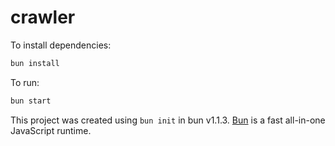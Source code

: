# crawler

To install dependencies:

```bash
bun install
```

To run:

```bash
bun start
```

This project was created using `bun init` in bun v1.1.3. [Bun](https://bun.sh) is a fast all-in-one JavaScript runtime.
